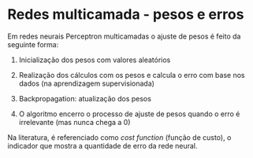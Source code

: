 # Redes multicamada - pesos e erros

Em redes neurais Perceptron multicamadas o ajuste de pesos é feito da seguinte forma:

1. Inicialização dos pesos com valores aleatórios

2. Realização dos cálculos com os pesos e calcula o erro com base nos dados (na aprendizagem supervisionada)

3. Backpropagation: atualização dos pesos

4. O algoritmo encerro o processo de ajuste de pesos quando o erro é irrelevante (mas nunca chega a 0)

Na literatura, é referenciado como _cost function_ (função de custo), o indicador que mostra a quantidade de erro da rede neural.